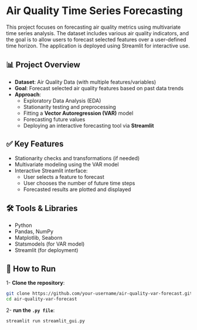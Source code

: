 # Air Quality Time Series Forecasting

This project focuses on forecasting air quality metrics using multivariate time series analysis. The dataset includes various air quality indicators, and the goal is to allow users to forecast selected features over a user-defined time horizon. The application is deployed using Streamlit for interactive use.

## 📊 Project Overview

- **Dataset**: Air Quality Data (with multiple features/variables)
- **Goal**: Forecast selected air quality features based on past data trends
- **Approach**:
  - Exploratory Data Analysis (EDA)
  - Stationarity testing and preprocessing
  - Fitting a **Vector Autoregression (VAR)** model
  - Forecasting future values
  - Deploying an interactive forecasting tool via **Streamlit**

## ✅ Key Features

- Stationarity checks and transformations (if needed)
- Multivariate modeling using the VAR model
- Interactive Streamlit interface:
  - User selects a feature to forecast
  - User chooses the number of future time steps
  - Forecasted results are plotted and displayed

## 🛠️ Tools & Libraries

- Python
- Pandas, NumPy
- Matplotlib, Seaborn
- Statsmodels (for VAR model)
- Streamlit (for deployment)

## 🚀 How to Run


1- **Clone the repository**:
   ```bash
   git clone https://github.com/your-username/air-quality-var-forecast.git
   cd air-quality-var-forecast
   ```
2- **run the ```.py file```**:
  ```bash 
  streamlit run streamlit_gui.py
  ```
